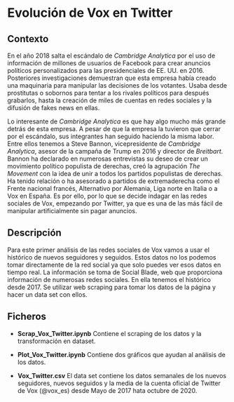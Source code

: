 # Evolución de Vox en Twitter

## Contexto
En el año 2018 salta el escándalo de _Cambridge Analytica_ por el uso de información de millones de usuarios de Facebook para crear anuncios políticos personalizados para las presidenciales de EE. UU. en 2016. Posteriores investigaciones demuestran que esta empresa había creado una maquinaria para manipular las decisiones de los votantes. Usaba desde prostitutas o sobornos para tentar a los rivales políticos para después grabarlos, hasta la creación de miles de cuentas en redes sociales y la difusión de fakes news en ellas.

Lo interesante de _Cambridge Analytica_ es que hay algo mucho más grande detrás de esta empresa. A pesar de que la empresa la tuvieron que cerrar por el escándalo, sus integrantes han seguido haciendo la misma labor. Entre ellos tenemos a Steve Bannon, vicepresidente de _Cambridge Analytica_, asesor de la campaña de Trump en 2016 y director de _Breitbart_. Bannon ha declarado en numerosas entrevistas su deseo de crear un movimiento político populista de derechas, creó la agrupación _The Movement_ con la idea de unir a todos los partidos populistas de derechas. Ha tenido relación o ha asesorado a partidos de extremaderecha como el Frente nacional francés, Alternativo por Alemania, Liga norte en Italia o a Vox en España.
Es por ello, por lo que se decide indagar en las redes sociales de Vox, empezando por Twitter, ya que es una de las más fácil de manipular artificialmente sin pagar anuncios.

## Descripción
Para este primer análisis de las redes sociales de Vox vamos a usar el histórico de nuevos seguidores y seguidos. Estos datos no los podemos tomar directamente de la red social ya que solo puedes ver esos datos en tiempo real. La información se toma de Social Blade, web que proporciona información de numerosas redes sociales. En ella tenemos el histórico desde 2017. Se utilizar web scraping para tomar los datos de la página y hacer un data set con ellos.

## Ficheros

- **Scrap_Vox_Twitter.ipynb** Contiene el scraping de los datos y la transformación en dataset.

- **Plot_Vox_Twitter.ipynb** Contiene dos gráficos que ayudan al análisis de los datos.

- **Vox_Twitter.csv** El data set contiene los datos semanales de los nuevos seguidores, nuevos seguidos y la media de la cuenta oficial de Twitter de Vox (@vox_es) desde Mayo de 2017 hata octubre de 2020.

